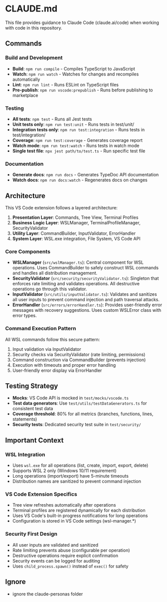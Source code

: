 # CLAUDE.md

This file provides guidance to Claude Code (claude.ai/code) when working with code in this repository.

## Commands

### Build and Development
- **Build**: `npm run compile` - Compiles TypeScript to JavaScript
- **Watch**: `npm run watch` - Watches for changes and recompiles automatically
- **Lint**: `npm run lint` - Runs ESLint on TypeScript files
- **Pre-publish**: `npm run vscode:prepublish` - Runs before publishing to marketplace

### Testing
- **All tests**: `npm test` - Runs all Jest tests
- **Unit tests only**: `npm run test:unit` - Runs tests in test/unit/
- **Integration tests only**: `npm run test:integration` - Runs tests in test/integration/
- **Coverage**: `npm run test:coverage` - Generates coverage report
- **Watch mode**: `npm run test:watch` - Runs tests in watch mode
- **Single test file**: `npx jest path/to/test.ts` - Run specific test file

### Documentation
- **Generate docs**: `npm run docs` - Generates TypeDoc API documentation
- **Watch docs**: `npm run docs:watch` - Regenerates docs on changes

## Architecture

This VS Code extension follows a layered architecture:

1. **Presentation Layer**: Commands, Tree View, Terminal Profiles
2. **Business Logic Layer**: WSLManager, TerminalProfileManager, SecurityValidator
3. **Utility Layer**: CommandBuilder, InputValidator, ErrorHandler
4. **System Layer**: WSL.exe integration, File System, VS Code API

### Core Components

- **WSLManager** (`src/wslManager.ts`): Central component for WSL operations. Uses CommandBuilder to safely construct WSL commands and handles all distribution management.
- **SecurityValidator** (`src/security/securityValidator.ts`): Singleton that enforces rate limiting and validates operations. All destructive operations go through this validator.
- **InputValidator** (`src/utils/inputValidator.ts`): Validates and sanitizes all user inputs to prevent command injection and path traversal attacks.
- **ErrorHandler** (`src/errors/errorHandler.ts`): Provides user-friendly error messages with recovery suggestions. Uses custom WSLError class with error types.

### Command Execution Pattern

All WSL commands follow this secure pattern:
1. Input validation via InputValidator
2. Security checks via SecurityValidator (rate limiting, permissions)
3. Command construction via CommandBuilder (prevents injection)
4. Execution with timeouts and proper error handling
5. User-friendly error display via ErrorHandler

## Testing Strategy

- **Mocks**: VS Code API is mocked in `test/mocks/vscode.ts`
- **Test data generators**: Use `test/utils/testDataGenerators.ts` for consistent test data
- **Coverage threshold**: 80% for all metrics (branches, functions, lines, statements)
- **Security tests**: Dedicated security test suite in `test/security/`

## Important Context

### WSL Integration
- Uses `wsl.exe` for all operations (list, create, import, export, delete)
- Supports WSL 2 only (Windows 10/11 requirement)
- Long operations (import/export) have 5-minute timeouts
- Distribution names are sanitized to prevent command injection

### VS Code Extension Specifics
- Tree view refreshes automatically after operations
- Terminal profiles are registered dynamically for each distribution
- Uses VS Code's built-in progress notifications for long operations
- Configuration is stored in VS Code settings (wsl-manager.*)

### Security First Design
- All user inputs are validated and sanitized
- Rate limiting prevents abuse (configurable per operation)
- Destructive operations require explicit confirmation
- Security events can be logged for auditing
- Uses `child_process.spawn()` instead of `exec()` for safety

## Ignore

- ignore the claude-personas folder